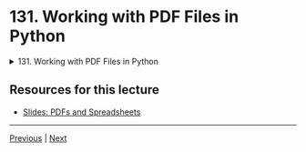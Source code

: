 # 131. Working with PDF Files in Python

<details>
  <summary> 131. Working with PDF Files in Python </summary>

-   [Notebook: 01-Working-with-PDFs.ipynb](https://github.com/Pierian-Data/Complete-Python-3-Bootcamp/blob/master/15-PDFs-and-Spreadsheets/01-Working-with-PDFs.ipynb)

-   [Codebase: 01_working_with_pdfs.py](../../../codebase/python-camp/15-PDFs-and-Spreadsheets/01_working_with_pdfs.py)

</details> 

## Resources for this lecture

-   [Slides: PDFs and Spreadsheets](https://docs.google.com/presentation/d/1eOtLJA6dl1t3VMH7cSzuhvx8a2XOgH2wNgQlLvFUdL4/edit#slide=id.g2586a91ea0_0_95)



---

[Previous](./130_Working-with-CSV-Files-in-Python.md) | [Next](./132_PDFs-and-Spreadsheets-Python-Puzzle-Exercise.md)